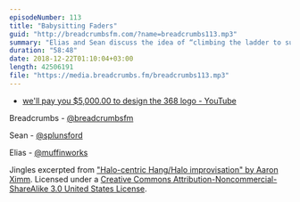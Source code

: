 ```yaml
---
episodeNumber: 113
title: "Babysitting Faders"
guid: "http://breadcrumbsfm.com/?name=breadcrumbs113.mp3"
summary: "Elias and Sean discuss the idea of “climbing the ladder to success escalator style.”"
duration: "58:48"
date: 2018-12-22T01:10:04+03:00
length: 42506191
file: "https://media.breadcrumbs.fm/breadcrumbs113.mp3"
---
```


- [we'll pay you $5,000.00 to design the 368 logo - YouTube](https://youtu.be/S5TGPGACJ2M?t=3m40s)

Breadcrumbs - [@breadcrumbsfm](https://twitter.com/breadcrumbsfm)

Sean - [@splunsford](https://twitter.com/splunsford)

Elias - [@muffinworks](https://twitter.com/muffinworks)

Jingles excerpted from ["Halo-centric Hang/Halo improvisation" by Aaron Ximm](http://freemusicarchive.org/music/aaron_ximm/handpans_and_the_hang/). Licensed under a [Creative Commons Attribution-Noncommercial-ShareAlike 3.0 United States License](http://creativecommons.org/licenses/by-nc-sa/3.0/us/).